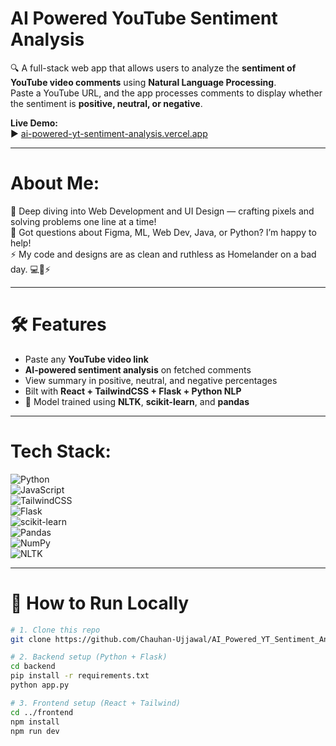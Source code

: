 # AI Powered YouTube Sentiment Analysis

🔍 A full-stack web app that allows users to analyze the **sentiment of YouTube video comments** using **Natural Language Processing**.  
Paste a YouTube URL, and the app processes comments to display whether the sentiment is **positive, neutral, or negative**.

**Live Demo:**  
▶️ [ai-powered-yt-sentiment-analysis.vercel.app](https://ai-powered-yt-sentiment-analysis.vercel.app/)

---

#  About Me:
🌱 Deep diving into Web Development and UI Design — crafting pixels and solving problems one line at a time!  
💬 Got questions about Figma, ML, Web Dev, Java, or Python? I’m happy to help!  
⚡ My code and designs are as clean and ruthless as Homelander on a bad day. 💻🎨⚡  

---

# 🛠️ Features
-  Paste any **YouTube video link**
-  **AI-powered sentiment analysis** on fetched comments
-  View summary in positive, neutral, and negative percentages
-  Bilt with **React + TailwindCSS + Flask + Python NLP**
- 🧪 Model trained using **NLTK**, **scikit-learn**, and **pandas**

---

#  Tech Stack:
![Python](https://img.shields.io/badge/python-3670A0?style=for-the-badge&logo=python&logoColor=ffdd54)  
![JavaScript](https://img.shields.io/badge/javascript-%23323330.svg?style=for-the-badge&logo=javascript&logoColor=%23F7DF1E)  
![TailwindCSS](https://img.shields.io/badge/tailwindcss-%2338B2AC.svg?style=for-the-badge&logo=tailwind-css&logoColor=white)  
![Flask](https://img.shields.io/badge/flask-%23000.svg?style=for-the-badge&logo=flask&logoColor=white)  
![scikit-learn](https://img.shields.io/badge/scikit--learn-%23F7931E.svg?style=for-the-badge&logo=scikit-learn&logoColor=white)  
![Pandas](https://img.shields.io/badge/pandas-%23150458.svg?style=for-the-badge&logo=pandas&logoColor=white)  
![NumPy](https://img.shields.io/badge/numpy-%23013243.svg?style=for-the-badge&logo=numpy&logoColor=white)  
![NLTK](https://img.shields.io/badge/NLTK-%23FFB000.svg?style=for-the-badge&logoColor=white)

---

# 🚀 How to Run Locally

```bash
# 1. Clone this repo
git clone https://github.com/Chauhan-Ujjawal/AI_Powered_YT_Sentiment_Analysis.git

# 2. Backend setup (Python + Flask)
cd backend
pip install -r requirements.txt
python app.py

# 3. Frontend setup (React + Tailwind)
cd ../frontend
npm install
npm run dev
